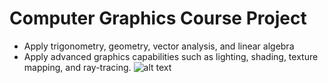 
# Computer Graphics Course Project

- Apply trigonometry, geometry, vector analysis, and linear algebra
- Apply advanced graphics capabilities such as lighting, shading, texture mapping, and ray-tracing.
![alt text](https://i.ibb.co/ZmJLmdt/sphere-Spot12.jpg)
